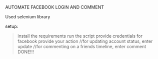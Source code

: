 AUTOMATE FACEBOOK LOGIN AND COMMENT 

>>>
Used selenium library
>>>
setup:
>install the requirements
>run the script
>provide credentials for facebook
>provide your action
>//for updating account status, enter update
>//for commenting on a friends timeline, enter comment
>DONE!!!